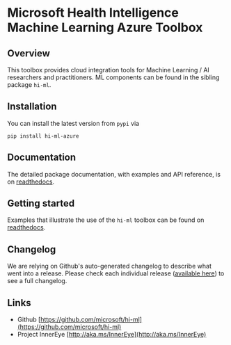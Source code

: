 # Microsoft Health Intelligence Machine Learning Azure Toolbox

## Overview

This toolbox provides cloud integration tools for Machine Learning / AI researchers and
practitioners. ML components can be found in the sibling package `hi-ml`.

## Installation

You can install the latest version from `pypi` via

```shell
pip install hi-ml-azure
```

## Documentation

The detailed package documentation, with examples and API reference, is on
[readthedocs](https://hi-ml.readthedocs.io/en/latest/).

## Getting started

Examples that illustrate the use of the `hi-ml` toolbox can be found on
[readthedocs](https://hi-ml.readthedocs.io/en/latest/).

## Changelog

We are relying on Github's auto-generated changelog to describe what went into a release. Please check each individual release 
([available here](https://github.com/microsoft/hi-ml/releases)) to see a full changelog.

## Links

* Github [https://github.com/microsoft/hi-ml](https://github.com/microsoft/hi-ml)
* Project InnerEye [http://aka.ms/InnerEye](http://aka.ms/InnerEye)
